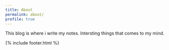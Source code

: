 ```yaml
---
title: About
permalink: about/
profile: true
---
```


This blog is where i write my notes. Intersting things that comes to my mind.

{% include footer.html %}
